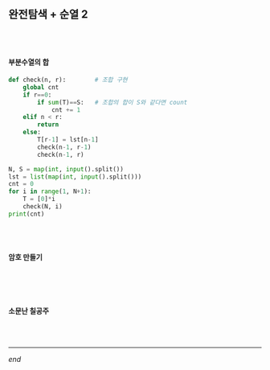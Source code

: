 ## 완전탐색 + 순열 2

<br>

<br>

#### 부분수열의 합

```python
def check(n, r):		# 조합 구현
    global cnt
    if r==0:
        if sum(T)==S:	# 조합의 합이 S와 같다면 count
            cnt += 1
    elif n < r:
        return
    else:
        T[r-1] = lst[n-1]
        check(n-1, r-1)
        check(n-1, r)

N, S = map(int, input().split())
lst = list(map(int, input().split()))
cnt = 0
for i in range(1, N+1):
    T = [0]*i
    check(N, i)
print(cnt)
```

<br>

<br>

#### 암호 만들기

```python

```

<br>

<br>

#### 소문난 칠공주

```python

```

<br>

---

*end*